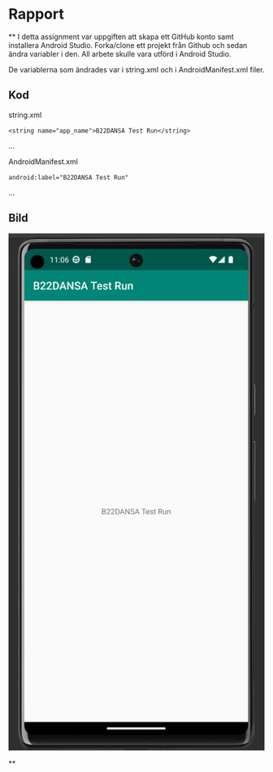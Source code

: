 
# Rapport

** 
    I detta assignment var uppgiften att skapa ett GitHub konto samt installera Android Studio.
Forka/clone ett projekt från Github och sedan ändra variabler i den. 
All arbete skulle vara utförd i Android Studio. 

De variablerna som ändrades var i string.xml och i AndroidManifest.xml filer. 

## Kod 

string.xml

    <string name="app_name">B22DANSA Test Run</string>
...

AndroidManifest.xml

    android:label="B22DANSA Test Run"
...
## Bild

![](bild.png)

**

